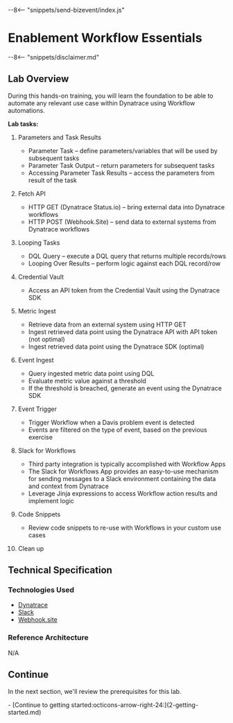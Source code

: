 --8<-- "snippets/send-bizevent/index.js"
# Enablement Workflow Essentials

--8<-- "snippets/disclaimer.md"

## Lab Overview

During this hands-on training, you will learn the foundation to be able to automate any relevant use case within Dynatrace using Workflow automations.

**Lab tasks:**

1. Parameters and Task Results

    - Parameter Task – define parameters/variables that will be used by subsequent tasks
    - Parameter Task Output – return parameters for subsequent tasks
    - Accessing Parameter Task Results – access the parameters from result of the task

2. Fetch API

    - HTTP GET (Dynatrace Status.io) – bring external data into Dynatrace workflows
    - HTTP POST (Webhook.Site) – send data to external systems from Dynatrace workflows

3. Looping Tasks

    - DQL Query – execute a DQL query that returns multiple records/rows
    - Looping Over Results – perform logic against each DQL record/row

4. Credential Vault

    - Access an API token from the Credential Vault using the Dynatrace SDK

5. Metric Ingest

    - Retrieve data from an external system using HTTP GET
    - Ingest retrieved data point using the Dynatrace API with API token (not optimal)
    - Ingest retrieved data point using the Dynatrace SDK (optimal)

6. Event Ingest

    - Query ingested metric data point using DQL
    - Evaluate metric value against a threshold
    - If the threshold is breached, generate an event using the Dynatrace SDK

7. Event Trigger

    - Trigger Workflow when a Davis problem event is detected
    - Events are filtered on the type of event, based on the previous exercise

8. Slack for Workflows
    
    - Third party integration is typically accomplished with Workflow Apps
    - The Slack for Workflows App provides an easy-to-use mechanism for sending messages to a Slack environment containing the data and context from Dynatrace
    - Leverage Jinja expressions to access Workflow action results and implement logic

9. Code Snippets

    - Review code snippets to re-use with Workflows in your custom use cases

10. Clean up

## Technical Specification

### Technologies Used
- [Dynatrace](https://www.dynatrace.com/trial)
- [Slack](https://slack.com/)
- [Webhook.site](https://webhook.site/)

### Reference Architecture
N/A

## Continue

In the next section, we'll review the prerequisites for this lab.

<div class="grid cards" markdown>
- [Continue to getting started:octicons-arrow-right-24:](2-getting-started.md)
</div>